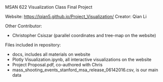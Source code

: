 MSAN 622 Visualization Class Final Project

Website: https://lqian5.github.io/Project_Visualization/ 
Creator: Qian Li

Other Contributor: 
- Christopher Csiszar (parallel coordinates and tree-map on the website)

Files included in repository:
- docs, includes all materials on website
- Plotly Visualization.ipynb, all interactive visualizations on the website
- Project Proposal.pdf, co-authored with Chris
- mass_shooting_events_stanford_msa_release_06142016.csv, is our main data
